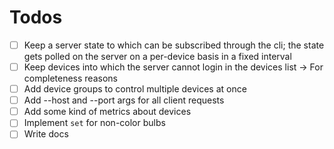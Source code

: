 # Todos
* [ ] Keep a server state to which can be subscribed through the cli; the state gets polled on the server on a per-device basis in a fixed interval 
* [ ] Keep devices into which the server cannot login in the devices list -> For completeness reasons
* [ ] Add device groups to control multiple devices at once
* [ ] Add --host and --port args for all client requests
* [ ] Add some kind of metrics about devices
* [ ] Implement `set` for non-color bulbs
* [ ] Write docs